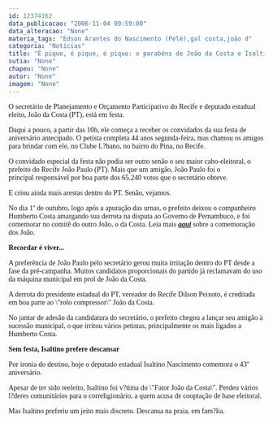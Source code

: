 ```yaml
---
id: 12374162
data_publicacao: "2006-11-04 09:59:00"
data_alteracao: "None"
materia_tags: "Edson Arantes do Nascimento (Pelé),gal costa,joão d"
categoria: "Notícias"
title: "É pique, é pique, é pique: o parabéns de João da Costa e Isaltino Nascimento "
sutia: "None"
chapeu: "None"
autor: "None"
imagem: "None"
---
```

<p><P><FONT face=Verdana>O secretário de Planejamento e Orçamento Participativo do Recife e deputado estadual eleito, João da Costa (PT), está em festa.</FONT></P></p>
<p><P><FONT face=Verdana>Daqui a pouco, a partir das 10h, ele começa a receber os convidados da sua festa de aniversário&nbsp;antecipado. O petista completa 44 anos segunda-feira, mas chamou os amigos para brindar com ele,&nbsp;no Clube L?bano, no bairro do Pina, no Recife. </FONT></P></p>
<p><P><FONT face=Verdana>O convidado especial da festa não podia ser outro senão o seu maior cabo-eleitoral, o prefeito do Recife João Paulo (PT).&nbsp;</FONT><FONT face=Verdana>Mais que um amigão, João Paulo foi o principal&nbsp;responsável por&nbsp;boa parte dos 65.240 votos que o secretário obteve. </FONT></P></p>
<p><P><FONT face=Verdana>E criou ainda mais arestas dentro do PT. Senão, vejamos. </FONT></P></p>
<p><P><FONT face=Verdana>No dia 1º de outubro, logo após a apuração das urnas,&nbsp;o prefeito&nbsp;deixou&nbsp;o companheiro Humberto Costa&nbsp;amargando sua&nbsp;derrota na disputa ao Governo de Pernambuco, e foi comemorar no comitê do outro João, o da Costa. </FONT><FONT face=Verdana>Leia mais <STRONG><EM><A href=\"https://jc3.uol.com.br/blogs/jc/2006/10/01/index.php#1989\">aqui</A></EM></STRONG> sobre a comemoração dos João.</FONT></P></p>
<p><P><FONT face=Verdana><STRONG>Recordar é viver...</STRONG></FONT></P></p>
<p><P><FONT face=Verdana>A preferência de João Paulo pelo secretário gerou muita irritação dentro do PT desde a fase da pré-campanha. Muitos candidatos proporcionais do partido já reclamavam do uso da máquina municipal em prol de João da Costa. </FONT></P></p>
<p><P><FONT face=Verdana>A derrota do presidente estadual do PT, vereador do Recife Dilson Peixoto, é creditada em boa parte ao \"rolo compressor\" João da Costa.</FONT></P></p>
<p><P><FONT face=Verdana>No jantar de adesão da candidatura do secretário, o prefeito chegou a lançar seu amigão à sucessão municipal, o que irritou vários petistas, principalmente os mais ligados a Humberto Costa.</FONT></P></p>
<p><P><FONT face=Verdana><STRONG>Sem festa,&nbsp;Isaltino prefere descansar</STRONG></FONT></P></p>
<p><P><FONT face=Verdana>Por ironia do destino, hoje o deputado estadual Isaltino Nascimento&nbsp;comemora o 43º aniversário. </FONT></P></p>
<p><P><FONT face=Verdana>Apesar de ter sido reeleito, Isaltino foi v?tima do&nbsp;\"Fator João da Costa\". Perdeu vários l?deres comunitários para o correligionário, a quem acusa de cooptação de base eleitoral.</FONT></P></p>
<p><P><FONT face=Verdana>Mas Isaltino preferiu um jeito mais discreto.&nbsp;Descansa na praia, em fam?lia.</FONT></P> </p>
